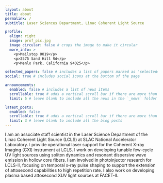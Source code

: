 ```yaml
---
layout: about
title: about
permalink: /
subtitle: Laser Sciences Department, Linac Coherent Light Source

profile:
  align: right
  image: prof_pic.jpg
  image_circular: false # crops the image to make it circular
  more_info: >
    <p>Mailstop 0019</p>
    <p>2575 Sand Hill Rd</p>
    <p>Menlo Park, California 94025</p>

selected_papers: false # includes a list of papers marked as "selected={true}"
social: true # includes social icons at the bottom of the page

announcements:
  enabled: false # includes a list of news items
  scrollable: true # adds a vertical scroll bar if there are more than 3 news items
  limit: 5 # leave blank to include all the news in the `_news` folder

latest_posts:
  enabled: false
  scrollable: true # adds a vertical scroll bar if there are more than 3 new posts items
  limit: 3 # leave blank to include all the blog posts
---
```


I am an associate staff scientist in the Laser Science Department of the Linac Coherent Light Source (LCLS) at SLAC National Accelerator Laboratory. I provide operational laser support for the Coherent X-ray Imaging (CXI) instrument at LCLS. I work on developing tunable few-cycle UV light sources using soliton dynamics and resonant dispersive wave emission in hollow core fibers. I am involved in photoinjector research for LCLS-II, focusing on temporal x-ray pulse shaping to support the extension of attosecond capabilities to high repetition rate. I also work on developing plasma based attosecond XUV light sources at FACET-II.
